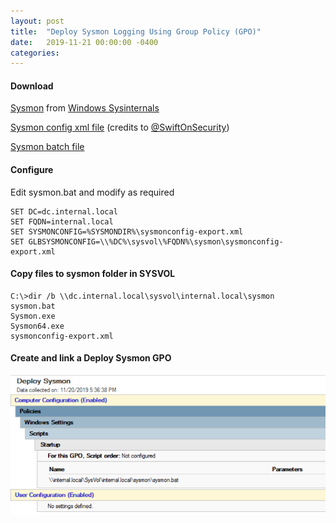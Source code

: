 ```yaml
---
layout: post
title:  "Deploy Sysmon Logging Using Group Policy (GPO)"
date:   2019-11-21 00:00:00 -0400
categories: 
---
```


#### Download

[Sysmon][sysmon-link] from [Windows Sysinternals][sysinternals-link]

[Sysmon config xml file][sysmon-config] (credits to [@SwiftOnSecurity][swiftonsecurity])

[Sysmon batch file][sysmon-batch]


#### Configure

Edit sysmon.bat and modify as required

```
SET DC=dc.internal.local
SET FQDN=internal.local
SET SYSMONCONFIG=%SYSMONDIR%\sysmonconfig-export.xml
SET GLBSYSMONCONFIG=\\%DC%\sysvol\%FQDN%\sysmon\sysmonconfig-export.xml
```

#### Copy files to sysmon folder in SYSVOL

```
C:\>dir /b \\dc.internal.local\sysvol\internal.local\sysmon
sysmon.bat
Sysmon.exe
Sysmon64.exe
sysmonconfig-export.xml
```

#### Create and link a Deploy Sysmon GPO

![GPO Deploy Sysmon](/assets/deploy_sysmon.png)


[sysmon-link]: https://docs.microsoft.com/en-us/sysinternals/downloads/sysmon
[sysinternals-link]: https://docs.microsoft.com/en-us/sysinternals/
[sysmon-config]: https://raw.githubusercontent.com/amsiutils/sysmon-config/master/sysmonconfig-export.xml
[swiftonsecurity]: https://github.com/SwiftOnSecurity/sysmon-config
[sysmon-batch]: https://raw.githubusercontent.com/amsiutils/sysmon-config/master/sysmon.bat